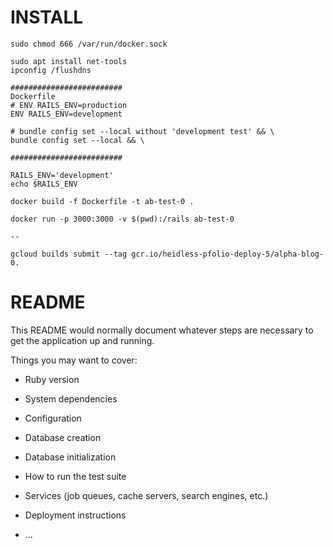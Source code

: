 # INSTALL

```
sudo chmod 666 /var/run/docker.sock

sudo apt install net-tools
ipconfig /flushdns

#########################
Dockerfile
# ENV RAILS_ENV=production
ENV RAILS_ENV=development

# bundle config set --local without 'development test' && \
bundle config set --local && \

#########################

RAILS_ENV='development'
echo $RAILS_ENV

docker build -f Dockerfile -t ab-test-0 .

docker run -p 3000:3000 -v $(pwd):/rails ab-test-0

--

gcloud builds submit --tag gcr.io/heidless-pfolio-deploy-5/alpha-blog-0.

```

# README

This README would normally document whatever steps are necessary to get the
application up and running.

Things you may want to cover:

* Ruby version

* System dependencies

* Configuration

* Database creation

* Database initialization

* How to run the test suite

* Services (job queues, cache servers, search engines, etc.)

* Deployment instructions

* ...
